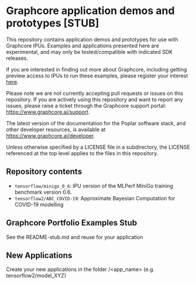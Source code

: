 # Graphcore application demos and prototypes [STUB]


This repository contains application demos and prototypes for use with
Graphcore IPUs. Examples and applications presented here are experimental, and may only be tested/compatible with indicated SDK releases. 

If you are interested in finding out more about Graphcore, including
getting preview access to IPUs to run these examples, please register
your interest [here](https://www.graphcore.ai/product_info).

Please note we are not currently accepting pull requests or issues on this
repository. If you are actively using this repository and want to report any issues, please raise a ticket through the Graphcore support portal: https://www.graphcore.ai/support.

The latest version of the documentation for the Poplar software stack, and other developer resources, is available at https://www.graphcore.ai/developer.

Unless otherwise specified by a LICENSE file in a subdirectory, the LICENSE referenced at the top level applies to the files in this repository.

## Repository contents

- `tensorflow/minigo_0_6`: IPU version of the MLPerf MiniGo training benchmark version 0.6.
- `tensorflow2/ABC_COVID-19`: Approximate Bayesian Computation for COVID-19 modelling

## Graphcore Portfolio Examples Stub

See the README-stub.md and reuse for your application

## New Applications

Create your new applications in the folder <FRAMEWORK>/<app_name> (e.g. tensorflow2/model_XYZ)
